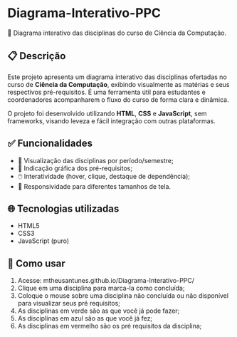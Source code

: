 # Diagrama-Interativo-PPC

📘 Diagrama interativo das disciplinas do curso de Ciência da Computação.

## 📋 Descrição

Este projeto apresenta um diagrama interativo das disciplinas ofertadas no 
curso de **Ciência da Computação**, exibindo visualmente as matérias e seus 
respectivos pré-requisitos. É uma ferramenta útil para estudantes e coordenadores 
acompanharem o fluxo do curso de forma clara e dinâmica.

O projeto foi desenvolvido utilizando **HTML**, **CSS** e **JavaScript**,
sem frameworks, visando leveza e fácil integração com outras plataformas.

## ✅ Funcionalidades

- 📌 Visualização das disciplinas por período/semestre;
- 🔗 Indicação gráfica dos pré-requisitos;
- 🖱️ Interatividade (hover, clique, destaque de dependência);
- 📱 Responsividade para diferentes tamanhos de tela.

## 🌐 Tecnologias utilizadas

- HTML5
- CSS3
- JavaScript (puro)

## 🚀 Como usar

1. Acesse: mtheusantunes.github.io/Diagrama-Interativo-PPC/
2. Clique em uma disciplina para marca-la como concluída;
3. Coloque o mouse sobre uma disciplina não concluída ou não disponível
   para visualizar seus pré requisitos;
5. As disciplinas em verde são as que você já pode fazer;
6. As disciplinas em azul são as que você já fez;
7. As disciplinas em vermelho são os pré requisitos da disciplina;
